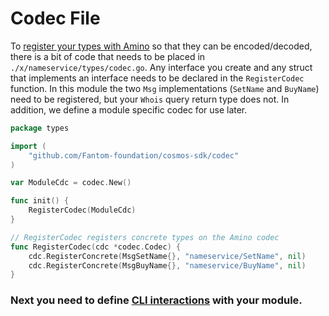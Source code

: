 # Codec File

To [register your types with Amino](https://github.com/tendermint/go-amino#registering-types) so that they can be encoded/decoded, there is a bit of code that needs to be placed in `./x/nameservice/types/codec.go`. Any interface you create and any struct that implements an interface needs to be declared in the `RegisterCodec` function. In this module the two `Msg` implementations (`SetName` and `BuyName`) need to be registered, but your `Whois` query return type does not. In addition, we define a module specific codec for use later.

```go
package types

import (
	"github.com/Fantom-foundation/cosmos-sdk/codec"
)

var ModuleCdc = codec.New()

func init() {
	RegisterCodec(ModuleCdc)
}

// RegisterCodec registers concrete types on the Amino codec
func RegisterCodec(cdc *codec.Codec) {
	cdc.RegisterConcrete(MsgSetName{}, "nameservice/SetName", nil)
	cdc.RegisterConcrete(MsgBuyName{}, "nameservice/BuyName", nil)
}
```

### Next you need to define [CLI interactions](./cli.md) with your module.
